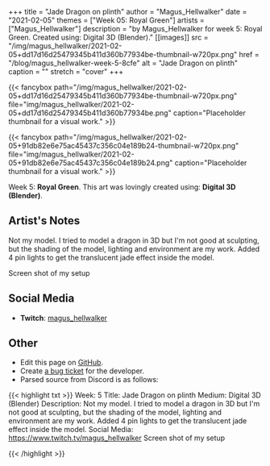 +++
title =       "Jade Dragon on plinth"
author =      "Magus_Hellwalker"
date =        "2021-02-05"
themes =      ["Week 05: Royal Green"]
artists =     ["Magus_Hellwalker"]
description = "by Magus_Hellwalker for week 5: Royal Green. Created using: Digital 3D (Blender)."
[[images]]
      src = "/img/magus_hellwalker/2021-02-05+dd17d16d25479345b411d360b77934be-thumbnail-w720px.png"
      href = "/blog/magus_hellwalker-week-5-8cfe"
      alt = "Jade Dragon on plinth"
      caption = ""
      stretch = "cover"
+++


{{< fancybox path="/img/magus_hellwalker/2021-02-05+dd17d16d25479345b411d360b77934be-thumbnail-w720px.png" file="img/magus_hellwalker/2021-02-05+dd17d16d25479345b411d360b77934be.png" caption="Placeholder thumbnail for a visual work." >}}

{{< fancybox path="/img/magus_hellwalker/2021-02-05+91db82e6e75ac45437c356c04e189b24-thumbnail-w720px.png" file="img/magus_hellwalker/2021-02-05+91db82e6e75ac45437c356c04e189b24.png" caption="Placeholder thumbnail for a visual work." >}}


Week 5: **Royal Green**. This art was lovingly created using: **Digital 3D (Blender)**.

## Artist's Notes

Not my model. I tried to model a dragon in 3D but I'm not good at sculpting, but the shading of the model, lighting and environment are my work. Added 4 pin lights to get the translucent jade effect inside the model.

Screen shot of my setup

## Social Media

- **Twitch**: <a href='https://twitch.tv/magus_hellwalker' target='_blank'>magus_hellwalker</a>

## Other

- Edit this page on [GitHub](https://github.com/teaminkling/web-refresh/edit/main/content/blog/magus_hellwalker-week-5-8cfe.md).
- Create [a bug ticket](https://github.com/teaminkling/web-refresh/issues/new?assignees=&labels=bug&template=problem-report.md&title=) for the developer.
- Parsed source from Discord is as follows:

{{< highlight txt >}}
Week: 5
Title:   Jade Dragon on plinth
Medium: Digital 3D (Blender)
Description: Not my model. I tried to model a dragon in 3D but I'm not good at sculpting, but the shading of the model, lighting and environment are my work. Added 4 pin lights to get the translucent jade effect inside the model.
Social Media: https://www.twitch.tv/magus_hellwalker
Screen shot of my setup

{{< /highlight >}}